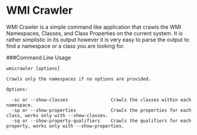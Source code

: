 WMI Crawler
===========

WMI Crawler is a simple command like application that crawls the WMI Namespaces, Classes, and Class Properties on the current system.  It is rather simplistic in its output however it is very easy to parse the output to find a namespace or a class you are looking for.

###Command Line Usage

```AsciiDoc
wmicrawler [options]

Crawls only the namespaces if no options are provided.

Options:

  -sc or --show-classes                Crawls the classes within each namespace.
  -sp or --show-properties             Crawls the properties for each class, works only with --show-classes.
  -sq or --show-property-qualifiers    Crawls the qualifiers for each property, works only with --show-properties.
